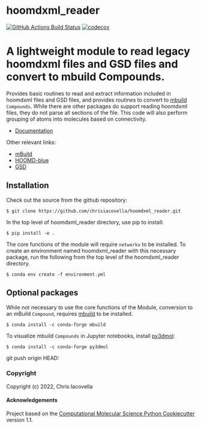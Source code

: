 hoomdxml_reader
==============================
[//]: # (Badges)
[![GitHub Actions Build Status](https://github.com/chrisiacovella/hoomdxml_reader/workflows/CI/badge.svg)](https://github.com/chrisiacovella/hoomdxml_reader/actions?query=workflow%3ACI)
[![codecov](https://codecov.io/gh/chrisiacovella/hoomdxml_reader/branch/main/graph/badge.svg)](https://codecov.io/gh/chrisiacovella/hoomdxml_reader/branch/main)


# A lightweight module to read legacy hoomdxml files and GSD files and convert to mbuild Compounds.
Provides basic routines to read and extract information included in hoomdxml files and GSD files, and provides routines to convert to [mbuild](https://github.com/mosdef-hub/mbuild) ``Compounds``.  While there are other packages do support reading hoomdxml files, they do not parse all sections of the file. This code will also perform grouping of atoms into molecules based on connectivity.   

* [Documentation](https://hoomdxml-reader.readthedocs.io/en/latest/)

Other relevant links:

* [mBuild](https://github.com/mosdef-hub/mbuild)
* [HOOMD-blue](http://glotzerlab.engin.umich.edu/hoomd-blue/)
* [GSD](http://gsd.readthedocs.io)

## Installation 

Check out the source from the github repository:

    $ git clone https://github.com/chrisiacovella/hoomdxml_reader.git

In the top level of hoomdxml_reader directory, use pip to install:

    $ pip install -e .

The core functions of the module will require ``networkx`` to be installed.
To create an environment named hoomdxml_reader with this necessary package,
run the following from the top level of the  hoomdxml_reader directory.

    $ conda env create -f environment.yml

Optional packages
----------------
While not necessary to use the core functions of the Module, conversion to an mBuild ``Compound``, requires [mbuild](https://mbuild.mosdef.org/en/stable/getting_started/installation/installation.html) to be installed.

    $ conda install -c conda-forge mbuild

To visualize mbuild ``Compounds`` in Jupyter notebooks, install [py3dmol](http://3dmol.csb.pitt.edu):

    $ conda install -c conda-forge py3dmol
git push origin HEAD:

### Copyright

Copyright (c) 2022, Chris Iacovella


#### Acknowledgements
 
Project based on the 
[Computational Molecular Science Python Cookiecutter](https://github.com/molssi/cookiecutter-cms) version 1.1.

